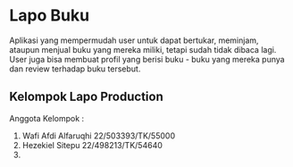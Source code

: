 # Lapo Buku
Aplikasi yang mempermudah user untuk dapat bertukar, meminjam, ataupun menjual buku yang mereka miliki, tetapi sudah tidak dibaca lagi. User juga bisa membuat profil yang berisi buku - buku yang mereka punya dan review terhadap buku tersebut.

## Kelompok Lapo Production
Anggota Kelompok : 
1. Wafi Afdi Alfaruqhi 22/503393/TK/55000
2. Hezekiel Sitepu 22/498213/TK/54640
3. 
